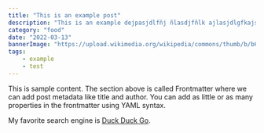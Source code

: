 ```yaml
---
title: "This is an example post"
description: "This is an example dejpasjdlfñj ñlasdjfñlk ajlasjdlgfkajsdñ ljasdñlgjañlskdfj lñk post"
category: "food"
date: "2022-03-13"
bannerImage: "https://upload.wikimedia.org/wikipedia/commons/thumb/b/b6/Image_created_with_a_mobile_phone.png/800px-Image_created_with_a_mobile_phone.png"
tags:
    - example
    - test
---
```



This is sample content. The section above is called Frontmatter where we can add post metadata like title and author. You can add as little or as many properties in the frontmatter using YAML syntax.

My favorite search engine is [Duck Duck Go](https://duckduckgo.com).
